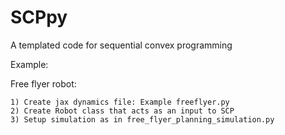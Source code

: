 # SCPpy
A templated code for sequential convex programming

Example:
  
  Free flyer robot:
  
    1) Create jax dynamics file: Example freeflyer.py
    2) Create Robot class that acts as an input to SCP 
    3) Setup simulation as in free_flyer_planning_simulation.py
